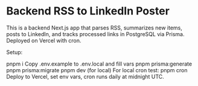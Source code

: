 # Backend RSS to LinkedIn Poster

This is a backend Next.js app that parses RSS, summarizes new items, posts to LinkedIn, and tracks processed links in PostgreSQL via Prisma. Deployed on Vercel with cron.

Setup:

pnpm i
Copy .env.example to .env.local and fill vars
pnpm prisma:generate
pnpm prisma:migrate
pnpm dev (for local)
For local cron test: pnpm cron
Deploy to Vercel, set env vars, cron runs daily at midnight UTC.
